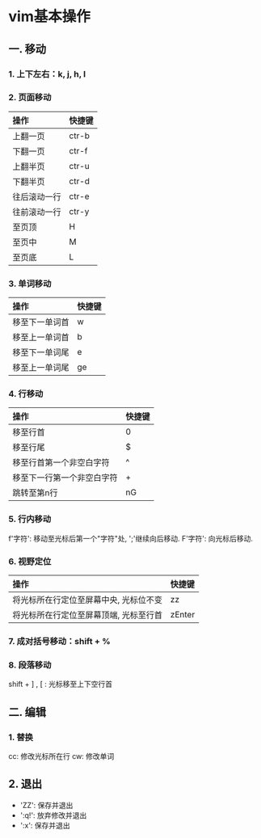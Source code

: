 # vim基本操作

## 一. 移动

### 1. 上下左右：k, j, h, l

### 2. 页面移动

|     操作     | 快捷键 |
| :----------- | :----- |
| 上翻一页     | ctr-b  |
| 下翻一页     | ctr-f  |
| 上翻半页     | ctr-u  |
| 下翻半页     | ctr-d  |
| 往后滚动一行 | ctr-e  |
| 往前滚动一行 | ctr-y  |
| 至页顶       | H      |
| 至页中       | M      |
| 至页底       | L      |

### 3. 单词移动

|      操作      | 快捷键 |
| :------------- | :----- |
| 移至下一单词首 | w      |
| 移至上一单词首 | b      |
| 移至下一单词尾 | e      |
| 移至上一单词尾 | ge     |

### 4. 行移动

|            操作            | 快捷键 |
| :------------------------- | :----- |
| 移至行首                   | 0      |
| 移至行尾                   | $      |
| 移至行首第一个非空白字符   | ^      |
| 移至下一行第一个非空白字符 | +      |
| 跳转至第n行                | nG     |

### 5. 行内移动

f'字符': 移动至光标后第一个"字符"处, ';'继续向后移动.
F'字符': 向光标后移动.

### 6. 视野定位

| 操作                   | 快捷键  |
| :------------------- | :-- |
| 将光标所在行定位至屏幕中央, 光标位不变 |  zz  |
| 将光标所在行定位至屏幕顶端, 光标至行首 |  zEnter | 

### 7. 成对括号移动：shift + %

### 8. 段落移动

shift + ] , [ : 光标移至上下空行首

## 二. 编辑

### 1. 替换

cc: 修改光标所在行
cw: 修改单词

## 2. 退出

* 'ZZ': 保存并退出
* ':q!': 放弃修改并退出
* ':x': 保存并退出




